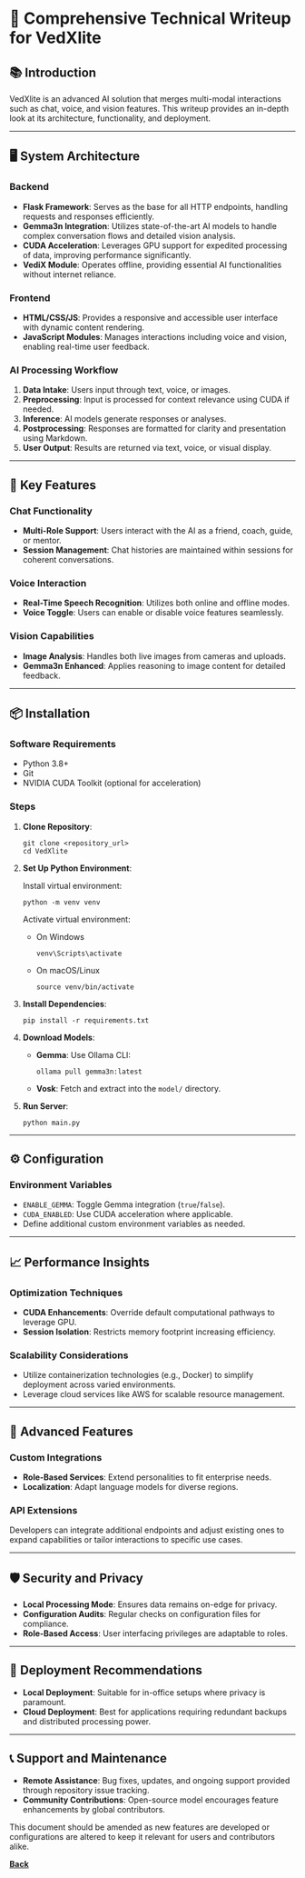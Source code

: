# 📜 Comprehensive Technical Writeup for VedXlite

## 📚 Introduction
VedXlite is an advanced AI solution that merges multi-modal interactions such as chat, voice, and vision features. This writeup provides an in-depth look at its architecture, functionality, and deployment.

---

## 🖥️ System Architecture
### **Backend**
- **Flask Framework**: Serves as the base for all HTTP endpoints, handling requests and responses efficiently.
- **Gemma3n Integration**: Utilizes state-of-the-art AI models to handle complex conversation flows and detailed vision analysis.
- **CUDA Acceleration**: Leverages GPU support for expedited processing of data, improving performance significantly.
- **VediX Module**: Operates offline, providing essential AI functionalities without internet reliance.

### **Frontend**
- **HTML/CSS/JS**: Provides a responsive and accessible user interface with dynamic content rendering.
- **JavaScript Modules**: Manages interactions including voice and vision, enabling real-time user feedback.

### **AI Processing Workflow**
1. **Data Intake**: Users input through text, voice, or images.
2. **Preprocessing**: Input is processed for context relevance using CUDA if needed.
3. **Inference**: AI models generate responses or analyses.
4. **Postprocessing**: Responses are formatted for clarity and presentation using Markdown.
5. **User Output**: Results are returned via text, voice, or visual display.

---

## 🔗 Key Features
### **Chat Functionality**
- **Multi-Role Support**: Users interact with the AI as a friend, coach, guide, or mentor.
- **Session Management**: Chat histories are maintained within sessions for coherent conversations.

### **Voice Interaction**
- **Real-Time Speech Recognition**: Utilizes both online and offline modes.
- **Voice Toggle**: Users can enable or disable voice features seamlessly.

### **Vision Capabilities**
- **Image Analysis**: Handles both live images from cameras and uploads.
- **Gemma3n Enhanced**: Applies reasoning to image content for detailed feedback.

---

## 📦 Installation
### **Software Requirements**
- Python 3.8+
- Git
- NVIDIA CUDA Toolkit (optional for acceleration)

### **Steps**
1. **Clone Repository**:
   ```shell
   git clone <repository_url>
   cd VedXlite
   ```
2. **Set Up Python Environment**:
   
   Install virtual environment:
   ```shell
   python -m venv venv
   ```
   Activate virtual environment:
   - On Windows
     ```shell
     venv\Scripts\activate
     ```
   - On macOS/Linux
     ```shell
     source venv/bin/activate
     ```

3. **Install Dependencies**:
   ```shell
   pip install -r requirements.txt
   ```

4. **Download Models**:
   - **Gemma**: Use Ollama CLI:
     ```shell
     ollama pull gemma3n:latest
     ```
   - **Vosk**: Fetch and extract into the `model/` directory.

5. **Run Server**:
   ```shell
   python main.py
   ```

---

## ⚙️ Configuration
### **Environment Variables**
- `ENABLE_GEMMA`: Toggle Gemma integration (`true`/`false`).
- `CUDA_ENABLED`: Use CUDA acceleration where applicable.
- Define additional custom environment variables as needed.

---

## 📈 Performance Insights
### **Optimization Techniques**
- **CUDA Enhancements**: Override default computational pathways to leverage GPU.
- **Session Isolation**: Restricts memory footprint increasing efficiency.

### **Scalability Considerations**
- Utilize containerization technologies (e.g., Docker) to simplify deployment across varied environments.
- Leverage cloud services like AWS for scalable resource management.

---

## 🦾 Advanced Features
### **Custom Integrations**
- **Role-Based Services**: Extend personalities to fit enterprise needs.
- **Localization**: Adapt language models for diverse regions.

### **API Extensions**
Developers can integrate additional endpoints and adjust existing ones to expand capabilities or tailor interactions to specific use cases.

---

## 🛡️ Security and Privacy
- **Local Processing Mode**: Ensures data remains on-edge for privacy.
- **Configuration Audits**: Regular checks on configuration files for compliance.
- **Role-Based Access**: User interfacing privileges are adaptable to roles.

---

## 🚀 Deployment Recommendations
- **Local Deployment**: Suitable for in-office setups where privacy is paramount.
- **Cloud Deployment**: Best for applications requiring redundant backups and distributed processing power.

---

## 📞 Support and Maintenance
- **Remote Assistance**: Bug fixes, updates, and ongoing support provided through repository issue tracking.
- **Community Contributions**: Open-source model encourages feature enhancements by global contributors.

This document should be amended as new features are developed or configurations are altered to keep it relevant for users and contributors alike. 

**[Back](README.md)**
